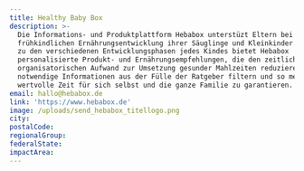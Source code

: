 ```yaml
---
title: Healthy Baby Box
description: >-
  Die Informations- und Produktplattform Hebabox unterstüzt Eltern bei der
  frühkindlichen Ernährungsentwicklung ihrer Säuglinge und Kleinkinder. Passend
  zu den verschiedenen Entwicklungsphasen jedes Kindes bietet Hebabox
  personalisierte Produkt- und Ernährungsempfehlungen, die den zeitlichen und
  organisatorischen Aufwand zur Umsetzung gesunder Mahlzeiten reduzieren,
  notwendige Informationen aus der Fülle der Ratgeber filtern und so mehr
  wertvolle Zeit für sich selbst und die ganze Familie zu garantieren.
email: hallo@hebabox.de
link: 'https://www.hebabox.de'
image: /uploads/send_hebabox_titellogo.png
city:
postalCode:
regionalGroup:
federalState:
impactArea:
---
```


